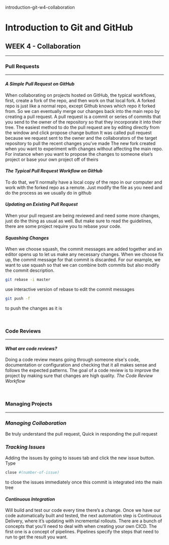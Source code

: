 introduction-git-w4-collaboration

# Introduction to Git and GitHub
## WEEK 4 - Collaboration
* * *
### **Pull Requests**
* * *
#### *A Simple Pull Request on GitHub*
When collaborating on projects hosted on GitHub, the typical workflows, first, create a fork of the repo, and then work on that local fork. A forked repo is just like a normal repo, except Github knows which repo it forked from. So we can eventually merge our changes back into the main repo by creating a pull request. A pull request is a commit or series of commits that you send to the owner of the repository so that they incorporate it into their tree.
The easiest method to do the pull request are by editing directly from the window and click propose change button
It was called pull request because we request sent to the owner and the collaborators of the target repository to pull the recent changes you’ve made
The new fork created when you want to experiment with changes without affecting the main repo. For instance when you want to propose the changes to someone else’s project or base your own project off of theirs

#### *The Typical Pull Request Workflow on GitHub*
To do that, we'll normally have a local copy of the repo in our computer and work with the forked repo as a remote. Just modify the file as you need and do the process as we usually do in github

#### *Updating an Existing Pull Request*
When your pull request are being reviewed and need some more changes, just do the thing as usual as well. But make sure to read the guidelines, there are some project require you to rebase your code.

#### *Squashing Changes*
When we choose squash, the commit messages are added together and an editor opens up to let us make any necessary changes. When we choose fix up, the commit message for that commit is discarded. For our example, we want to use squash so that we can combine both commits but also modify the commit description.
```bash
git rebase -i master 
```
use interactive version of rebase to edit the commit messages
```bash
git push -f  
```
to push the changes as it is

<br/>

### **Code Reviews**
* * *
#### *What are code reviews?*
Doing a code review means going through someone else's code, documentation or configuration and checking that it all makes sense and follows the expected patterns. The goal of a code review is to improve the project by making sure that changes are high quality.
*The Code Review Workflow*

<br/>

### **Managing Projects**
* * *
### *Managing Collaboration*
Be truly understand the pull request, Quick in responding the pull request

### *Tracking Issues*
Adding the issues by going to issues tab and click the new issue button. Type 
```bash
close #(number-of-issue)
```
to close the issues immediately  once this commit is integrated into the main tree

#### *Continuous Integration*
Will build and test our code every time there’s a change. Once we have our code automatically built and tested, the next automation step is Continuous Delivery, where it’s updating with incremental rollouts. There are a bunch of concepts that you'll need to deal with when creating your own CICD. The first one is a concept of pipelines. Pipelines specify the steps that need to run to get the result you want.

